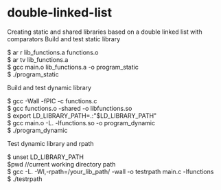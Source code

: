 # double-linked-list
Creating static and shared libraries based on a double linked list with comparators
Build and test static library

$ ar r lib_functions.a functions.o <br />
$ ar tv lib_functions.a <br />
$ gcc main.o lib_functions.a -o program_static <br />
$ ./program_static <br />



Build and test dynamic library

$ gcc -Wall -fPIC -c functions.c <br />
$ gcc functions.o -shared -o libfunctions.so <br />
$ export LD_LIBRARY_PATH=.:"$LD_LIBRARY_PATH" <br />
$ gcc main.o -L. -lfunctions.so -o program_dynamic <br />
$ ./program_dynamic <br />


Test dynamic library and rpath

$ unset LD_LIBRARY_PATH <br />
$pwd //current working directory path <br />
$ gcc -L. -Wl,-rpath=/your_lib_path/ -wall -o testrpath main.c -lfunctions <br />
$ ./testrpath <br />
